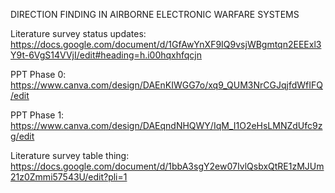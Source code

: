 DIRECTION FINDING IN AIRBORNE ELECTRONIC WARFARE SYSTEMS

Literature survey status updates: https://docs.google.com/document/d/1GfAwYnXF9IQ9vsjWBgmtqn2EEExl3Y9t-6VgS14VVjI/edit#heading=h.i00hqxhfqcjn

PPT Phase 0: https://www.canva.com/design/DAEnKIWGG7o/xq9_QUM3NrCGJqjfdWfIFQ/edit

PPT Phase 1: https://www.canva.com/design/DAEqndNHQWY/IqM_I1O2eHsLMNZdUfc9zg/edit

Literature survey table thing: https://docs.google.com/document/d/1bbA3sgY2ew07IvlQsbxQtRE1zMJUm21z0Zmmi57543U/edit?pli=1
